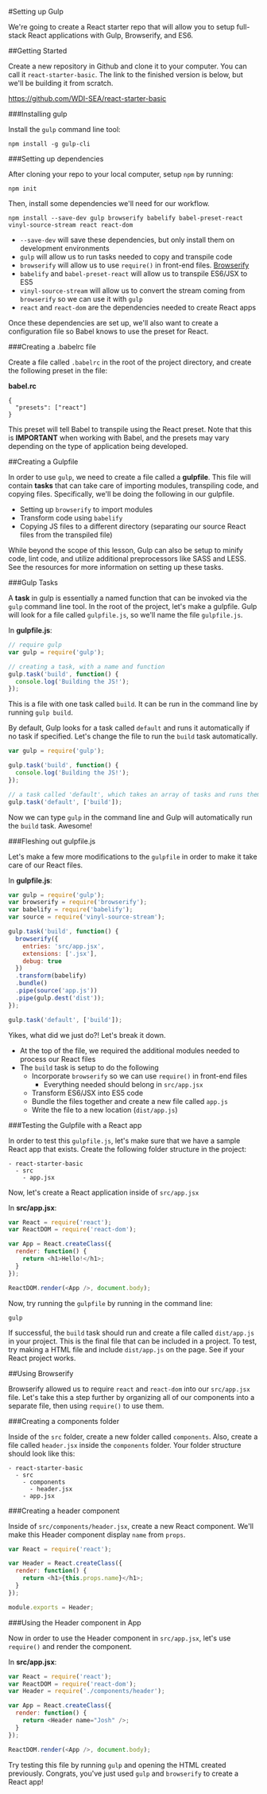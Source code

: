 #Setting up Gulp

We're going to create a React starter repo that will allow you to setup full-stack React applications with Gulp, Browserify, and ES6.

##Getting Started

Create a new repository in Github and clone it to your computer. You can call it `react-starter-basic`. The link to the finished version is below, but we'll be building it from scratch.

https://github.com/WDI-SEA/react-starter-basic

###Installing gulp

Install the `gulp` command line tool:

```
npm install -g gulp-cli
```

###Setting up dependencies

After cloning your repo to your local computer, setup `npm` by running:

```
npm init
```

Then, install some dependencies we'll need for our workflow.

```
npm install --save-dev gulp browserify babelify babel-preset-react vinyl-source-stream react react-dom
```

* `--save-dev` will save these dependencies, but only install them on development environments
* `gulp` will allow us to run tasks needed to copy and transpile code
* `browserify` will allow us to use `require()` in front-end files. [Browserify](http://browserify.org/)
* `babelify` and `babel-preset-react` will allow us to transpile ES6/JSX to ES5
* `vinyl-source-stream` will allow us to convert the stream coming from `browserify` so we can use it with `gulp`
* `react` and `react-dom` are the dependencies needed to create React apps

Once these dependencies are set up, we'll also want to create a configuration file so Babel knows to use the preset for React.

###Creating a .babelrc file

Create a file called `.babelrc` in the root of the project directory, and create the following preset in the file:

**babel.rc**

```
{
  "presets": ["react"]
}
```

This preset will tell Babel to transpile using the React preset. Note that this is **IMPORTANT** when working with Babel, and the presets may vary depending on the type of application being developed.

##Creating a Gulpfile

In order to use `gulp`, we need to create a file called a **gulpfile**. This file will contain **tasks** that can take care of importing modules, transpiling code, and copying files. Specifically, we'll be doing the following in our gulpfile.

* Setting up `browserify` to import modules
* Transform code using `babelify`
* Copying JS files to a different directory (separating our source React files from the transpiled file)

While beyond the scope of this lesson, Gulp can also be setup to minify code, lint code, and utilize additional preprocessors like SASS and LESS. See the resources for more information on setting up these tasks.

###Gulp Tasks

A **task** in gulp is essentially a named function that can be invoked via the `gulp` command line tool. In the root of the project, let's make a gulpfile. Gulp will look for a file called `gulpfile.js`, so we'll name the file `gulpfile.js`.

In **gulpfile.js**:

```js
// require gulp
var gulp = require('gulp');

// creating a task, with a name and function
gulp.task('build', function() {
  console.log('Building the JS!');
});
```

This is a file with one task called `build`. It can be run in the command line by running `gulp build`.

By default, Gulp looks for a task called `default` and runs it automatically if no task if specified. Let's change the file to run the `build` task automatically.

```js
var gulp = require('gulp');

gulp.task('build', function() {
  console.log('Building the JS!');
});

// a task called 'default', which takes an array of tasks and runs them
gulp.task('default', ['build']);
```

Now we can type `gulp` in the command line and Gulp will automatically run the `build` task. Awesome!

###Fleshing out gulpfile.js

Let's make a few more modifications to the `gulpfile` in order to make it take care of our React files.

In **gulpfile.js**:

```js
var gulp = require('gulp');
var browserify = require('browserify');
var babelify = require('babelify');
var source = require('vinyl-source-stream');

gulp.task('build', function() {
  browserify({
    entries: 'src/app.jsx',
    extensions: ['.jsx'],
    debug: true
  })
  .transform(babelify)
  .bundle()
  .pipe(source('app.js'))
  .pipe(gulp.dest('dist'));
});

gulp.task('default', ['build']);
```

Yikes, what did we just do?! Let's break it down.

* At the top of the file, we required the additional modules needed to process our React files
* The `build` task is setup to do the following
  * Incorporate `browserify` so we can use `require()` in front-end files
    * Everything needed should belong in `src/app.jsx`
  * Transform ES6/JSX into ES5 code
  * Bundle the files together and create a new file called `app.js`
  * Write the file to a new location (`dist/app.js`)

###Testing the Gulpfile with a React app

In order to test this `gulpfile.js`, let's make sure that we have a sample React app that exists. Create the following folder structure in the project:

```
- react-starter-basic
  - src
    - app.jsx
```

Now, let's create a React application inside of `src/app.jsx`

In **src/app.jsx**:

```js
var React = require('react');
var ReactDOM = require('react-dom');

var App = React.createClass({
  render: function() {
    return <h1>Hello!</h1>;
  }
});

ReactDOM.render(<App />, document.body);
```

Now, try running the `gulpfile` by running in the command line:

```
gulp
```

If successful, the `build` task should run and create a file called `dist/app.js` in your project. This is the final file that can be included in a project. To test, try making a HTML file and include `dist/app.js` on the page. See if your React project works.

##Using Browserify

Browserify allowed us to require `react` and `react-dom` into our `src/app.jsx` file. Let's take this a step further by organizing all of our components into a separate file, then using `require()` to use them.

###Creating a components folder

Inside of the `src` folder, create a new folder called `components`. Also, create a file called `header.jsx` inside the `components` folder. Your folder structure should look like this:

```
- react-starter-basic
  - src
    - components
      - header.jsx
    - app.jsx
```

###Creating a header component

Inside of `src/components/header.jsx`, create a new React component. We'll make this Header component display `name` from `props`.

```js
var React = require('react');

var Header = React.createClass({
  render: function() {
    return <h1>{this.props.name}</h1>;
  }
});

module.exports = Header;
```

###Using the Header component in App

Now in order to use the Header component in `src/app.jsx`, let's use `require()` and render the component.

In **src/app.jsx**:

```js
var React = require('react');
var ReactDOM = require('react-dom');
var Header = require('./components/header');

var App = React.createClass({
  render: function() {
    return <Header name="Josh" />;
  }
});

ReactDOM.render(<App />, document.body);
```

Try testing this file by running `gulp` and opening the HTML created previously. Congrats, you've just used `gulp` and `browserify` to create a React app!
